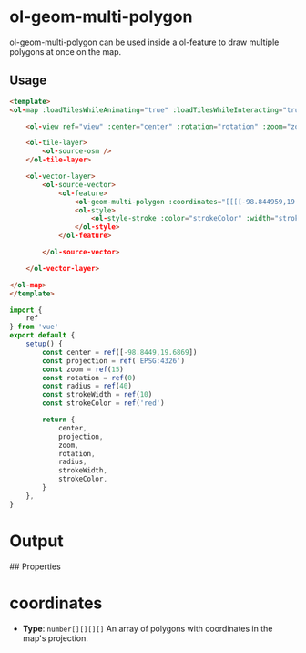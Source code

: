 # ol-geom-multi-polygon
ol-geom-multi-polygon can be used inside a ol-feature to draw multiple polygons at once on the map.

## Usage

```html
<template>
<ol-map :loadTilesWhileAnimating="true" :loadTilesWhileInteracting="true" style="height:400px">

    <ol-view ref="view" :center="center" :rotation="rotation" :zoom="zoom" :projection="projection" />

    <ol-tile-layer>
        <ol-source-osm />
    </ol-tile-layer>

    <ol-vector-layer>
        <ol-source-vector>
            <ol-feature>
                <ol-geom-multi-polygon :coordinates="[[[[-98.844959,19.691586],[-98.842749,19.690980],[-98.842170,19.693122],[-98.844358,19.693667],[-98.844959,19.691586]]],[[[-98.847770,19.684212],[-98.849079,19.680596],[-98.845453,19.679585],[-98.844466,19.683384],[-98.847770,19.684212]]]]"></ol-geom-multi-polygon>
                <ol-style>
                    <ol-style-stroke :color="strokeColor" :width="strokeWidth"></ol-style-stroke>
                </ol-style>
            </ol-feature>

        </ol-source-vector>

    </ol-vector-layer>

</ol-map>
</template>
```

```js
import {
    ref
} from 'vue'
export default {
    setup() {
        const center = ref([-98.8449,19.6869])
        const projection = ref('EPSG:4326')
        const zoom = ref(15)
        const rotation = ref(0)
        const radius = ref(40)
        const strokeWidth = ref(10)
        const strokeColor = ref('red')

        return {
            center,
            projection,
            zoom,
            rotation,
            radius,
            strokeWidth,
            strokeColor,
        }
    },
}
```

# Output

<script setup>
import MultiPolygon from "@demos/MultiPolygon.vue"
</script>
<ClientOnly>
<MultiPolygon /> 
</ClientOnly>
## Properties


# coordinates

- **Type**: `number[][][][]`
An array of polygons with coordinates in the map's projection.
	
